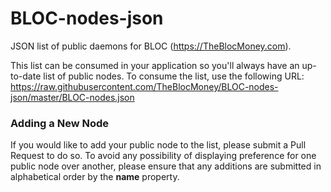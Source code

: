 # BLOC-nodes-json

JSON list of public daemons for BLOC (https://TheBlocMoney.com).

This list can be consumed in your application so you'll always have an up-to-date list of public nodes. To consume the list, use the following URL: https://raw.githubusercontent.com/TheBlocMoney/BLOC-nodes-json/master/BLOC-nodes.json

### Adding a New Node

If you would like to add your public node to the list, please submit a Pull Request to do so. To avoid any possibility of displaying preference for one public node over another, please ensure that any additions are submitted in alphabetical order by the **name** property.
